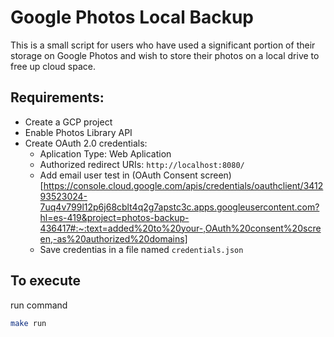# Google Photos Local Backup

This is a small script for users who have used a significant portion of their storage on Google Photos and wish to store their photos on a local drive to free up cloud space.

## Requirements:

- Create a GCP project
- Enable Photos Library API
- Create OAuth 2.0 credentials:
  - Aplication Type: Web Aplication
  - Authorized redirect URIs: `http://localhost:8080/`
  - Add email user test in (OAuth Consent screen)[https://console.cloud.google.com/apis/credentials/oauthclient/341293523024-7uq4v799l12p6j68cblt4q2g7apstc3c.apps.googleusercontent.com?hl=es-419&project=photos-backup-436417#:~:text=added%20to%20your-,OAuth%20consent%20screen,-as%20authorized%20domains]
  - Save credentias in a file named `credentials.json`

## To execute

run command

```bash
make run
```
